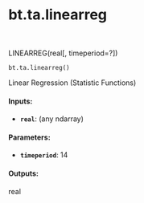 <div itemscope itemtype="http://developers.google.com/ReferenceObject">
<meta itemprop="name" content="bt.ta.linearreg" />
<meta itemprop="path" content="Stable" />
</div>

# bt.ta.linearreg

<!-- Insert buttons and diff -->

<table class="tfo-notebook-buttons tfo-api nocontent" align="left">

</table>



LINEARREG(real[, timeperiod=?])

<pre class="devsite-click-to-copy prettyprint lang-py tfo-signature-link">
<code>bt.ta.linearreg()
</code></pre>



<!-- Placeholder for "Used in" -->

Linear Regression (Statistic Functions)

#### Inputs:


* <b>`real`</b>: (any ndarray)


#### Parameters:


* <b>`timeperiod`</b>: 14


#### Outputs:

real
